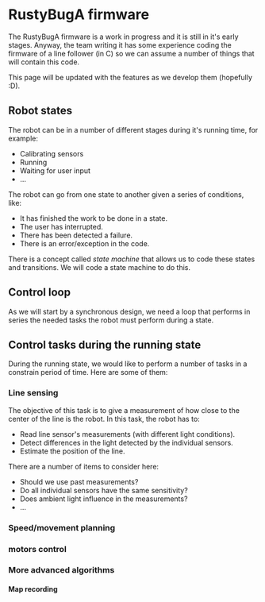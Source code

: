 # RustyBugA firmware
The RustyBugA firmware is a work in progress and it is still in it's early stages. Anyway, the team writing it has some experience coding the firmware of a line follower (in C) so we can assume a number of things that will contain this code.

This page will be updated with the features as we develop them (hopefully :D).

## Robot states
The robot can be in a number of different stages during it's running time, for example:
- Calibrating sensors
- Running
- Waiting for user input
- ...

The robot can go from one state to another given a series of conditions, like:
- It has finished the work to be done in a state.
- The user has interrupted.
- There has been detected a failure.
- There is an error/exception in the code.

There is a concept called _state machine_ that allows us to code these states and transitions. We will code a state machine to do this.

## Control loop
As we will start by a synchronous design, we need a loop that performs in series the needed tasks the robot must perform during a state.

## Control tasks during the running state
During the running state, we would like to perform a number of tasks in a constrain period of time. Here are some of them:

### Line sensing
The objective of this task is to give a measurement of how close to the center of the line is the robot. In this task, the robot has to:
- Read line sensor's measurements (with different light conditions).
- Detect differences in the light detected by the individual sensors.
- Estimate the position of the line.

There are a number of items to consider here:
- Should we use past measurements?
- Do all individual sensors have the same sensitivity?
- Does ambient light influence in the measurements?
- ...

### Speed/movement planning

### motors control

### More advanced algorithms
#### Map recording
